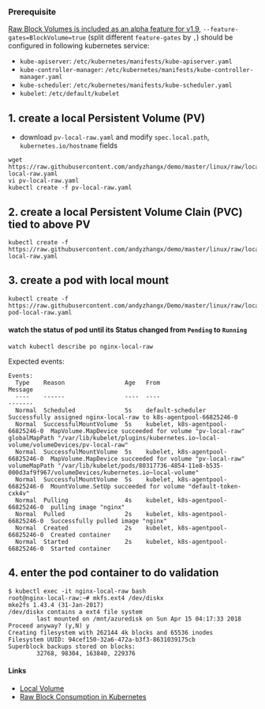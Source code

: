### Prerequisite
[Raw Block Volumes is included as an alpha feature for v1.9](https://kubernetes.io/docs/concepts/storage/persistent-volumes/#raw-block-volume-support), `--feature-gates=BlockVolume=true` (split different `feature-gates` by `,`) should be configured in following kubernetes service:
 - `kube-apiserver`: `/etc/kubernetes/manifests/kube-apiserver.yaml`
 - `kube-controller-manager`: `/etc/kubernetes/manifests/kube-controller-manager.yaml`
 - `kube-scheduler`: `/etc/kubernetes/manifests/kube-scheduler.yaml`
 - `kubelet`: `/etc/default/kubelet`

## 1. create a local Persistent Volume (PV)
 - download `pv-local-raw.yaml` and modify `spec.local.path`, `kubernetes.io/hostname` fields
```
wget https://raw.githubusercontent.com/andyzhangx/demo/master/linux/raw/local/pv-local-raw.yaml
vi pv-local-raw.yaml
kubectl create -f pv-local-raw.yaml
```
## 2. create a local Persistent Volume Clain (PVC) tied to above PV
```
kubectl create -f https://raw.githubusercontent.com/andyzhangx/demo/master/linux/raw/local/pvc-local-raw.yaml
```

## 3. create a pod with local mount
```
kubectl create -f https://raw.githubusercontent.com/andyzhangx/Demo/master/linux/raw/local/nginx-pod-local-raw.yaml
```

#### watch the status of pod until its Status changed from `Pending` to `Running`
```watch kubectl describe po nginx-local-raw```

Expected events:
```
Events:
  Type    Reason                 Age   From                               Message
  ----    ------                 ----  ----                               -------
  Normal  Scheduled              5s    default-scheduler                  Successfully assigned nginx-local-raw to k8s-agentpool-66825246-0
  Normal  SuccessfulMountVolume  5s    kubelet, k8s-agentpool-66825246-0  MapVolume.MapDevice succeeded for volume "pv-local-raw" globalMapPath "/var/lib/kubelet/plugins/kubernetes.io~local-volume/volumeDevices/pv-local-raw"
  Normal  SuccessfulMountVolume  5s    kubelet, k8s-agentpool-66825246-0  MapVolume.MapDevice succeeded for volume "pv-local-raw" volumeMapPath "/var/lib/kubelet/pods/80317736-4854-11e8-b535-000d3af9f967/volumeDevices/kubernetes.io~local-volume"
  Normal  SuccessfulMountVolume  5s    kubelet, k8s-agentpool-66825246-0  MountVolume.SetUp succeeded for volume "default-token-cxk4v"
  Normal  Pulling                4s    kubelet, k8s-agentpool-66825246-0  pulling image "nginx"
  Normal  Pulled                 2s    kubelet, k8s-agentpool-66825246-0  Successfully pulled image "nginx"
  Normal  Created                2s    kubelet, k8s-agentpool-66825246-0  Created container
  Normal  Started                2s    kubelet, k8s-agentpool-66825246-0  Started container
```

## 4. enter the pod container to do validation
```
$ kubectl exec -it nginx-local-raw bash
root@nginx-local-raw:~# mkfs.ext4 /dev/diskx
mke2fs 1.43.4 (31-Jan-2017)
/dev/diskx contains a ext4 file system
        last mounted on /mnt/azuredisk on Sun Apr 15 04:17:33 2018
Proceed anyway? (y,N) y
Creating filesystem with 262144 4k blocks and 65536 inodes
Filesystem UUID: 94cef150-32a6-472a-b3f3-8631039175cb
Superblock backups stored on blocks:
        32768, 98304, 163840, 229376
```

#### Links
 - [Local Volume](https://kubernetes.io/docs/concepts/storage/volumes/#local)
 - [Raw Block Consumption in Kubernetes](https://github.com/kubernetes/community/blob/master/contributors/design-proposals/storage/raw-block-pv.md)
